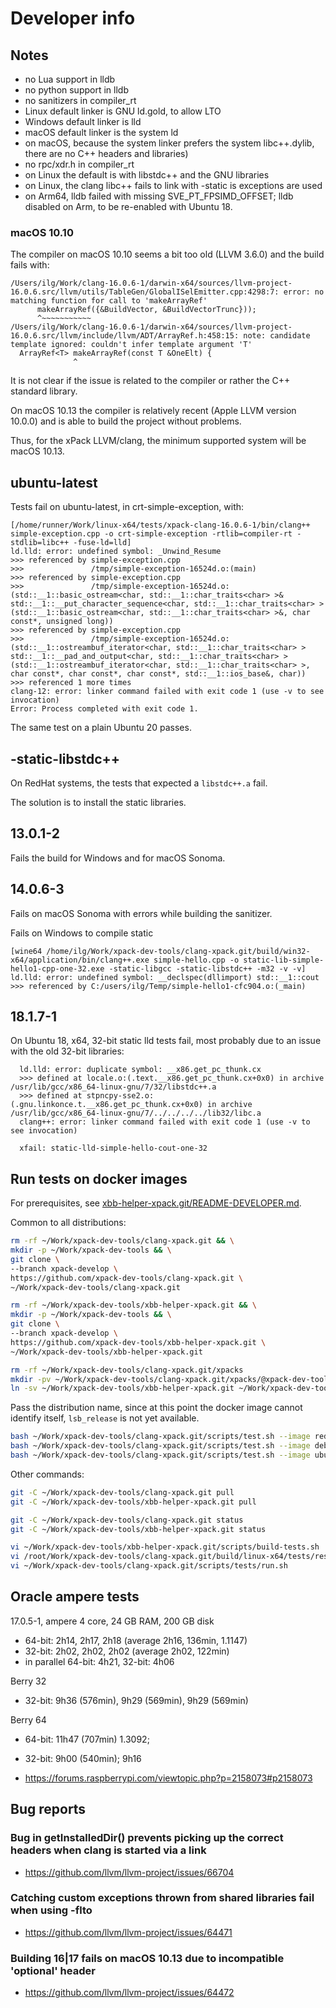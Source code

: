 # Developer info

## Notes

- no Lua support in lldb
- no python support in lldb
- no sanitizers in compiler_rt
- Linux default linker is GNU ld.gold, to allow LTO
- Windows default linker is lld
- macOS default linker is the system ld
- on macOS, because the system linker prefers the system libc++.dylib,
there are no C++ headers and libraries)
- no rpc/xdr.h in compiler_rt
- on Linux the default is with libstdc++ and the GNU libraries
- on Linux, the clang libc++ fails to link with -static is exceptions are used
- on Arm64, lldb failed with missing SVE_PT_FPSIMD_OFFSET; lldb disabled on Arm,
to be re-enabled with Ubuntu 18.

### macOS 10.10

The compiler on macOS 10.10 seems a bit too old (LLVM 3.6.0)
and the build fails with:

```console
/Users/ilg/Work/clang-16.0.6-1/darwin-x64/sources/llvm-project-16.0.6.src/llvm/utils/TableGen/GlobalISelEmitter.cpp:4298:7: error: no matching function for call to 'makeArrayRef'
      makeArrayRef({&BuildVector, &BuildVectorTrunc}));
      ^~~~~~~~~~~~
/Users/ilg/Work/clang-16.0.6-1/darwin-x64/sources/llvm-project-16.0.6.src/llvm/include/llvm/ADT/ArrayRef.h:458:15: note: candidate template ignored: couldn't infer template argument 'T'
  ArrayRef<T> makeArrayRef(const T &OneElt) {
              ^
```

It is not clear if the issue is related to the compiler or rather the
C++ standard library.

On macOS 10.13 the compiler is relatively recent (Apple LLVM version 10.0.0)
and is able to build the project without problems.

Thus, for the xPack LLVM/clang, the minimum supported system will
be macOS 10.13.

## ubuntu-latest

Tests fail on ubuntu-latest, in crt-simple-exception, with:

```console
[/home/runner/Work/linux-x64/tests/xpack-clang-16.0.6-1/bin/clang++ simple-exception.cpp -o crt-simple-exception -rtlib=compiler-rt -stdlib=libc++ -fuse-ld=lld]
ld.lld: error: undefined symbol: _Unwind_Resume
>>> referenced by simple-exception.cpp
>>>               /tmp/simple-exception-16524d.o:(main)
>>> referenced by simple-exception.cpp
>>>               /tmp/simple-exception-16524d.o:(std::__1::basic_ostream<char, std::__1::char_traits<char> >& std::__1::__put_character_sequence<char, std::__1::char_traits<char> >(std::__1::basic_ostream<char, std::__1::char_traits<char> >&, char const*, unsigned long))
>>> referenced by simple-exception.cpp
>>>               /tmp/simple-exception-16524d.o:(std::__1::ostreambuf_iterator<char, std::__1::char_traits<char> > std::__1::__pad_and_output<char, std::__1::char_traits<char> >(std::__1::ostreambuf_iterator<char, std::__1::char_traits<char> >, char const*, char const*, char const*, std::__1::ios_base&, char))
>>> referenced 1 more times
clang-12: error: linker command failed with exit code 1 (use -v to see invocation)
Error: Process completed with exit code 1.
```

The same test on a plain Ubuntu 20 passes.

## -static-libstdc++

On RedHat systems, the tests that expected a `libstdc++.a` fail.

The solution is to install the static libraries.

## 13.0.1-2

Fails the build for Windows and for macOS Sonoma.

## 14.0.6-3

Fails on macOS Sonoma with errors while building the sanitizer.

Fails on Windows to compile static

```
[wine64 /home/ilg/Work/xpack-dev-tools/clang-xpack.git/build/win32-x64/application/bin/clang++.exe simple-hello.cpp -o static-lib-simple-hello1-cpp-one-32.exe -static-libgcc -static-libstdc++ -m32 -v -v]
ld.lld: error: undefined symbol: __declspec(dllimport) std::__1::cout
>>> referenced by C:/users/ilg/Temp/simple-hello1-cfc904.o:(_main)
```

## 18.1.7-1

On Ubuntu 18, x64, 32-bit static lld tests fail, most probably due to an
issue with the old 32-bit libraries:


```
  ld.lld: error: duplicate symbol: __x86.get_pc_thunk.cx
  >>> defined at locale.o:(.text.__x86.get_pc_thunk.cx+0x0) in archive /usr/lib/gcc/x86_64-linux-gnu/7/32/libstdc++.a
  >>> defined at stpncpy-sse2.o:(.gnu.linkonce.t.__x86.get_pc_thunk.cx+0x0) in archive /usr/lib/gcc/x86_64-linux-gnu/7/../../../../lib32/libc.a
  clang++: error: linker command failed with exit code 1 (use -v to see invocation)

  xfail: static-lld-simple-hello-cout-one-32
```

## Run tests on docker images

For prerequisites, see [xbb-helper-xpack.git/README-DEVELOPER.md](https://github.com/xpack-dev-tools/xbb-helper-xpack/blob/xpack-develop/README-DEVELOPER.md#prerequisites-to-run-tests-on-docker-images).

Common to all distributions:

```sh
rm -rf ~/Work/xpack-dev-tools/clang-xpack.git && \
mkdir -p ~/Work/xpack-dev-tools && \
git clone \
--branch xpack-develop \
https://github.com/xpack-dev-tools/clang-xpack.git \
~/Work/xpack-dev-tools/clang-xpack.git

rm -rf ~/Work/xpack-dev-tools/xbb-helper-xpack.git && \
mkdir -p ~/Work/xpack-dev-tools && \
git clone \
--branch xpack-develop \
https://github.com/xpack-dev-tools/xbb-helper-xpack.git \
~/Work/xpack-dev-tools/xbb-helper-xpack.git

rm -rf ~/Work/xpack-dev-tools/clang-xpack.git/xpacks
mkdir -pv ~/Work/xpack-dev-tools/clang-xpack.git/xpacks/@xpack-dev-tools
ln -sv ~/Work/xpack-dev-tools/xbb-helper-xpack.git ~/Work/xpack-dev-tools/clang-xpack.git/xpacks/@xpack-dev-tools/xbb-helper
```

Pass the distribution name, since at this point the docker image cannot identify itself,
`lsb_release` is not yet available.

```sh
bash ~/Work/xpack-dev-tools/clang-xpack.git/scripts/test.sh --image redhat --base-url pre-release --version 18.1.8-1
bash ~/Work/xpack-dev-tools/clang-xpack.git/scripts/test.sh --image debian --base-url pre-release --version 18.1.8-1
bash ~/Work/xpack-dev-tools/clang-xpack.git/scripts/test.sh --image ubuntu --base-url pre-release --version 18.1.8-1
```

Other commands:

```sh
git -C ~/Work/xpack-dev-tools/clang-xpack.git pull
git -C ~/Work/xpack-dev-tools/xbb-helper-xpack.git pull

git -C ~/Work/xpack-dev-tools/clang-xpack.git status
git -C ~/Work/xpack-dev-tools/xbb-helper-xpack.git status

vi ~/Work/xpack-dev-tools/xbb-helper-xpack.git/scripts/build-tests.sh
vi /root/Work/xpack-dev-tools/clang-xpack.git/build/linux-x64/tests/results/summary
vi ~/Work/xpack-dev-tools/clang-xpack.git/scripts/tests/run.sh
```

## Oracle ampere tests

17.0.5-1, ampere 4 core, 24 GB RAM, 200 GB disk

- 64-bit: 2h14, 2h17, 2h18 (average 2h16, 136min, 1.1147)
- 32-bit: 2h02, 2h02, 2h02 (average 2h02, 122min)
- in parallel 64-bit: 4h21, 32-bit: 4h06

Berry 32

- 32-bit: 9h36 (576min), 9h29 (569min), 9h29 (569min)

Berry 64

- 64-bit: 11h47 (707min) 1.3092;
- 32-bit: 9h00 (540min); 9h16

- <https://forums.raspberrypi.com/viewtopic.php?p=2158073#p2158073>

## Bug reports

### Bug in getInstalledDir() prevents picking up the correct headers when clang is started via a link

- <https://github.com/llvm/llvm-project/issues/66704>

### Catching custom exceptions thrown from shared libraries fail when using -flto

- <https://github.com/llvm/llvm-project/issues/64471>

### Building 16|17 fails on macOS 10.13 due to incompatible 'optional' header

- <https://github.com/llvm/llvm-project/issues/64472>
